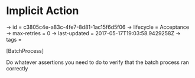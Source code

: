 # Implicit Action

-> id = c3805c4e-a83c-4fe7-8d81-1ac15f6d5f06
-> lifecycle = Acceptance
-> max-retries = 0
-> last-updated = 2017-05-17T19:03:58.9429258Z
-> tags = 

[BatchProcess]

Do whatever assertions you need to do to verify that the batch process ran correctly

~~~
